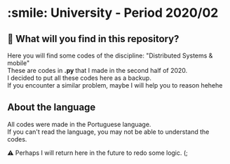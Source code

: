 <h1> :smile: University - Period 2020/02 </h1>

## :scroll: What will you find in this repository?

Here you will find some codes of the discipline: "Distributed Systems & mobile" <br>
These are codes in <strong> .py </strong> that I made in the second half of 2020. <br>
I decided to put all these codes here as a backup. <br>
If you encounter a similar problem, maybe I will help you to reason hehehe

## About the language
All codes were made in the Portuguese language. <br>
If you can't read the language, you may not be able to understand the codes.<br>

:warning: Perhaps I will return here in the future to redo some logic. (;
